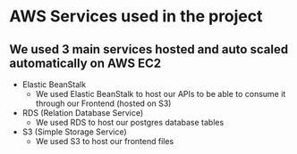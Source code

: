 # AWS Services used in the project

## We used 3 main services hosted and auto scaled automatically on AWS EC2

- Elastic BeanStalk
  - We used Elastic BeanStalk to host our APIs to be able to consume it through our Frontend (hosted on S3)
- RDS (Relation Database Service)
  - We used RDS to host our postgres database tables
- S3 (Simple Storage Service)
  - We used S3 to host our frontend files

